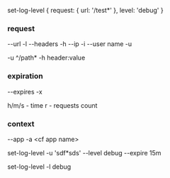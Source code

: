 

set-log-level { request: { url: '/test*' }, level: 'debug' }


### request
--url       -l
--headers   -h
--ip        -i
--user name -u


-u ^/path*
-h header:value

### expiration

--expires   -x

h/m/s - time
r     - requests count

### context

--app      -a  \<cf app name\>





set-log-level -u 'sdf*sds' --level debug --expire 15m

set-log-level -l debug
